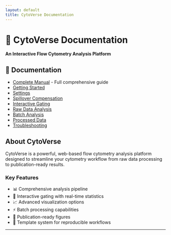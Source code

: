```yaml
---
layout: default
title: CytoVerse Documentation
---
```


# 🧬 CytoVerse Documentation

**An Interactive Flow Cytometry Analysis Platform**

## 📖 Documentation
- [Complete Manual](documentation.html) - Full comprehensive guide
- [Getting Started](documentation.html#getting-started)
- [Settings](documentation.html#settings)
- [Spillover Compensation](documentation.html#spillover-compensation)
- [Interactive Gating](documentation.html#interactive-gating)
- [Raw Data Analysis](documentation.html#raw-data-analysis)
- [Batch Analysis](documentation.html#batch-analysis)
- [Processed Data](documentation.html#processed-data)
- [Troubleshooting](documentation.html#troubleshooting)

## About CytoVerse

CytoVerse is a powerful, web-based flow cytometry analysis platform designed to streamline your cytometry workflow from raw data processing to publication-ready results.

### Key Features
- 📊 Comprehensive analysis pipeline
- 🔧 Interactive gating with real-time statistics  
- 📈 Advanced visualization options
- ⚡ Batch processing capabilities
- 🎨 Publication-ready figures
- 💾 Template system for reproducible workflows

---
